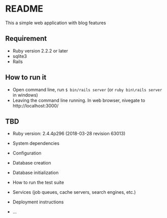 # README

This a simple web application with blog features

## Requirement
-  Ruby version 2.2.2 or later
-  sqlite3
-  Rails

## How to run it
- Open command line, run `$ bin/rails server` (or `ruby bin\rails server` in windows)
- Leaving the command line running. In web browser, nivegate to http://localhost:3000/


## TBD

* Ruby version: 2.4.4p296 (2018-03-28 revision 63013)

* System dependencies

* Configuration

* Database creation

* Database initialization

* How to run the test suite

* Services (job queues, cache servers, search engines, etc.)

* Deployment instructions

* ...
